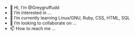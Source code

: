 - 👋 Hi, I’m @Greygruffudd
​
- 👀 I’m interested in ...
- 🌱 I’m currently learning Linux/GNU, Ruby, CSS, HTML, SQL
- 💞️ I’m looking to collaborate on ...
- 📫 How to reach me ...

<!---
Greygruffudd/Greygruffudd is a ✨ special ✨ repository because its `README.md` (this file) appears on your GitHub profile.
You can click the Preview link to take a look at your changes.
--->
